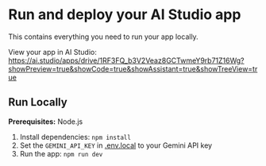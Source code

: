 # Run and deploy your AI Studio app

This contains everything you need to run your app locally.

View your app in AI Studio: https://ai.studio/apps/drive/1RF3FQ_b3V2Veaz8GCTwmeY9rb71Z16Wg?showPreview=true&showCode=true&showAssistant=true&showTreeView=true

## Run Locally

**Prerequisites:**  Node.js


1. Install dependencies:
   `npm install`
2. Set the `GEMINI_API_KEY` in [.env.local](.env.local) to your Gemini API key
3. Run the app:
   `npm run dev`
